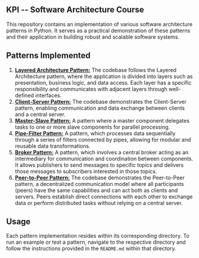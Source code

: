 ## KPI -- Software Architecture Course

This repository contains an implementation of various software architecture patterns in Python. It serves as a practical demonstration of these patterns and their application in building robust and scalable software systems.

## Patterns Implemented

1. [**Layered Architecture Pattern:**](1-layered-architecture/) The codebase follows the Layered Architecture pattern, where the application is divided into layers such as presentation, business logic, and data access. Each layer has a specific responsibility and communicates with adjacent layers through well-defined interfaces.
2. [**Client-Server Pattern:**](2-client-server) The codebase demonstrates the Client-Server pattern, enabling communication and data exchange between clients and a central server.
3. [**Master-Slave Pattern:**](3-master-slave) A pattern where a master component delegates tasks to one or more slave components for parallel processing.
4. [**Pipe-Filter Pattern:**](4-pipe-filter) A pattern, which processes data sequentially through a series of filters connected by pipes, allowing for modular and reusable data transformations.
5. [**Broker Pattern:**](5-broker) A pattern, which involves a central broker acting as an intermediary for communication and coordination between components. It allows publishers to send messages to specific topics and delivers those messages to subscribers interested in those topics.
6. [**Peer-to-Peer Pattern:**](6-peer-to-peer) The codebase demonstrates the Peer-to-Peer pattern, a decentralized communication model where all participants (peers) have the same capabilities and can act both as clients and servers. Peers establish direct connections with each other to exchange data or perform distributed tasks without relying on a central server.

## Usage

Each pattern implementation resides within its corresponding directory. To run an example or test a pattern, navigate to the respective directory and follow the instructions provided in the `README.md` within that directory.


